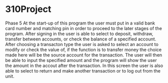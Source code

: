 # 310Project
Phase 5
At the start-up of this program the user must put in a valid bank card number and matching pin in order to proceed to the later stages of the program.
After signing in the user is able to select to deposit, withdraw, transfer between accounts, or check the balance of a specified account.
After choosing a transacton type the user is asked to select an account to modify or check the value of, if the function is to transfer money the choice made here will be the source account for the transaction.
The user will then be able to input the specified amount and the program will show the user the amount in the accout after the transaction. In this screen the user is also able to select to return and make another transaction or to log out from the unit.
